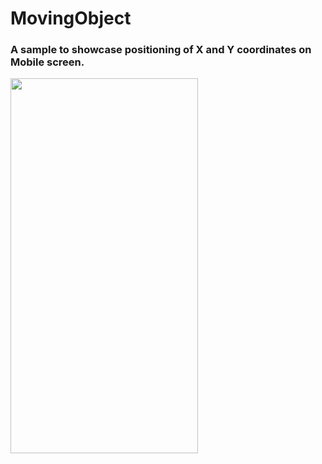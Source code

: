 # MovingObject
### A sample to showcase positioning of X and Y coordinates on Mobile screen.
<img src="https://github.com/kpchandora/moving-object/blob/master/preview/device-2021-01-27-102410.gif" width="300" height="600" />
